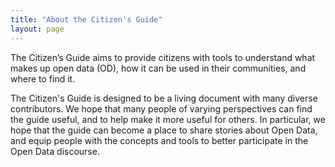 ```yaml
---
title: "About the Citizen's Guide"
layout: page
---
```


The Citizen’s Guide aims to provide citizens with tools to understand what makes up open data (OD), how it can be used in their communities, and where to find it.

The Citizen's Guide is designed to be a living document with many diverse contributors. We hope that many people of varying perspectives can find the guide useful, and to help make it more useful for others. In particular, we hope that the guide can become a place to share stories about Open Data, and equip people with the concepts and tools to better participate in the Open Data discourse.
